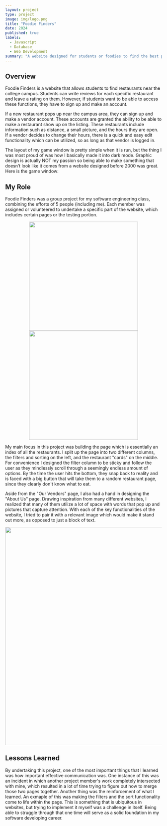 ```yaml
---
layout: project
type: project
image: img/logo.png
title: "Foodie Finders"
date: 2024
published: true
labels:
  - Javascript
  - Database
  - Web Development
summary: "A website designed for students or foodies to find the best place to sate their cravings."
---
```


## Overview
Foodie Finders is a website that allows students to find restaurants near the college campus. Students can write reviews for each specific restaurant and leave a rating on them. However, if students want to be able to access these functions, they have to sign up and make an account. 

If a new restaurant pops up near the campus area, they can sign up and make a vendor account. These accounts are granted the ability to be able to make a restaurant show up on the listing. These restaurants include information such as distance, a small picture, and the hours they are open. If a vendor decides to change their hours, there is a quick and easy edit functionality which can be utilized, so as long as that vendor is logged in.

 The layout of my game window is pretty simple when it is run, but the thing I was most proud of was how I basically made it into dark mode. Graphic design is actually NOT my passion so being able to make something that doesn’t look like it comes from a website designed before 2000 was great. Here is the game window:

## My Role
Foodie Finders was a group project for my software engineering class, combining the efforts of 5 people (including me). Each member was assigned or volunteered to undertake a specific part of the website, which includes certain pages or the testing portion.

<p align="center">
  <img width="350px" src="../img/filters" class="img-thumbnail">
  <img width="350px" src="../img/send-it" class="img-thumbnail">
</p>

My main focus in this project was building the page which is essentially an index of all the restaurants. I split up the page into two different columns, the filters and sorting on the left, and the restaurant "cards" on the middle. For convenience I designed the filter column to be sticky and follow the user as they mindlessly scroll through a seemingly endless amount of options. By the time the user hits the bottom, they snap back to reality and is faced with a big button that will take them to a random restaurant page, since they clearly don't know what to eat. 

Aside from the "Our Vendors" page, I also had a hand in designing the "About Us" page. Drawing inspiration from many different websites, I realized that many of them utilize a lot of space with words that pop up and pictures that capture attention. With each of the key functionalities of the website, I tried to pair it with a relevant image which would make it stand out more, as opposed to just a block of text.
 
<p align="center">
    <img width="700px" src="../img/about-us" class="img-thumbnail">
</p>

## Lessons Learned

By undertaking this project, one of the most important things that I learned was how important effective communication was. One instance of this was an incident in which another project member's work completely intersected with mine, which resulted in a lot of time trying to figure out how to merge those two pages together. Another thing was the reinforcement of what I learned. An exmaple of this was making the filters and the sort functionality come to life within the page. This is something that is ubiquitous in websites, but trying to implement it myself was a challenge in itself. Being able to struggle through that one time will serve as a solid foundation in my software developing career.
